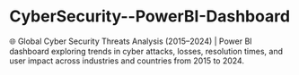 # CyberSecurity--PowerBI-Dashboard
🌐 Global Cyber Security Threats Analysis (2015–2024) | Power BI dashboard exploring trends in cyber attacks, losses, resolution times, and user impact across industries and countries from 2015 to 2024.
